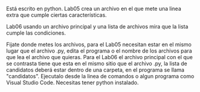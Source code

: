 Está escrito en python. 
Lab05 crea un archivo en el que mete una linea extra que cumple ciertas características.

Lab06 usando un archivo principal y una lista de archivos mira que la lista cumple las condiciones.

Fijate donde metes los archivos, para el Lab05 necesitan estar en el mismo lugar que el archivo .py, edita el programa o el nombre de los archivos para que lea el archivo que quieras. Para el Lab06 el archivo principal con el que se contrasta tiene que esta en el mismo sitio que el archivo .py, la lista de candidatos deberá estar dentro de una carpeta, en el programa se llama "candidatos". Ejecutalo desde la linea de comandos o algun programa como Visual Studio Code. Necesitas tener python instalado.
